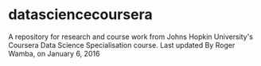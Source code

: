 # datasciencecoursera
A repository for research and course work from Johns Hopkin University's Coursera Data Science Specialisation course.
Last updated By Roger Wamba, on January 6, 2016
